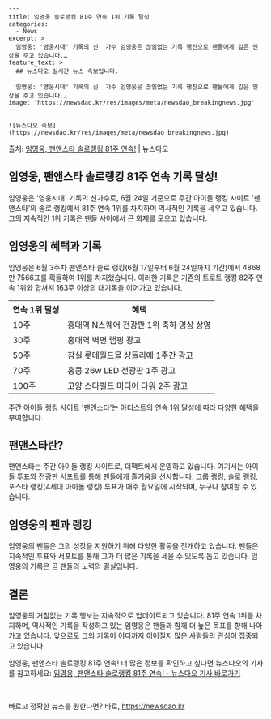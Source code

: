     ---
    title: 임영웅 솔로랭킹 81주 연속 1위 기록 달성
    categories:
      - News
    excerpt: >
      임영웅: '영웅시대' 기록의 신  가수 임영웅은 끊임없는 기록 행진으로 팬들에게 깊은 인상을 주고 있습니다.…
    feature_text: >
      ## 뉴스다오 실시간 뉴스 속보입니다.
    
      임영웅: '영웅시대' 기록의 신  가수 임영웅은 끊임없는 기록 행진으로 팬들에게 깊은 인상을 주고 있습니다.…
    image: 'https://newsdao.kr/res/images/meta/newsdao_breakingnews.jpg'
    ---
    
    ![뉴스다오 속보](https://newsdao.kr/res/images/meta/newsdao_breakingnews.jpg)

<p>출처: <a href="https://newsdao.kr/4393" rel="dofollow">임영웅, 팬앤스타 솔로랭킹 81주 연속!</a> | 뉴스다오</p>

<h2>임영웅, 팬앤스타 솔로랭킹 81주 연속 기록 달성!</h2>

<p data-ke-size="size16">임영웅은 '영웅시대' 기록의 신가수로, 6월 24일 기준으로 주간 아이돌 랭킹 사이트 '팬앤스타'의 솔로 랭킹에서 81주 연속 1위를 차지하며 역사적인 기록을 세우고 있습니다. 그의 지속적인 1위 기록은 팬들 사이에서 큰 화제를 모으고 있습니다.</p>

<h2 data-ke-size="size24">임영웅의 혜택과 기록</h2>

<p data-ke-size="size16">임영웅은 6월 3주차 팬앤스타 솔로 랭킹(6월 17일부터 6월 24일까지 기간)에서 4868만 7566표를 획들하여 1위를 차지했습니다. 이러한 기록은 기존의 트로트 랭킹 82주 연속 1위와 합쳐져 163주 이상의 대기록을 이어가고 있습니다.</p>

<table>
    <tr>
        <th>연속 1위 달성</th>
        <th>혜택</th>
    </tr>
    <tr>
        <td>10주</td>
        <td>홍대역 N스퀘어 전광판 1위 축하 영상 상영</td>
    </tr>
    <tr>
        <td>30주</td>
        <td>홍대역 벽면 랩핑 광고</td>
    </tr>
    <tr>
        <td>50주</td>
        <td>잠실 롯데월드몰 샹들리에 1주간 광고</td>
    </tr>
    <tr>
        <td>70주</td>
        <td>홍콩 26w LED 전광판 1주 광고</td>
    </tr>
    <tr>
        <td>100주</td>
        <td>고양 스타필드 미디어 타워 2주 광고</td>
    </tr>
</table>

<p data-ke-size="size16">주간 아이돌 랭킹 사이트 '팬앤스타'는 아티스트의 연속 1위 달성에 따라 다양한 혜택을 부여합니다.</p>

<h2 data-ke-size="size24">팬앤스타란?</h2>

<p data-ke-size="size16">팬앤스타는 주간 아이돌 랭킹 사이트로, 더팩트에서 운영하고 있습니다. 여기서는 아이돌 투표와 전광판 서포트를 통해 팬들에게 즐거움을 선사합니다. 그룹 랭킹, 솔로 랭킹, 포스타 랭킹(4세대 아이돌 랭킹) 투표가 매주 월요일에 시작되며, 누구나 참여할 수 있습니다.</p>

<h2 data-ke-size="size24">임영웅의 팬과 랭킹</h2>

<p data-ke-size="size16">임영웅의 팬들은 그의 성장을 지원하기 위해 다양한 활동을 전개하고 있습니다. 팬들은 지속적인 투표와 서포트를 통해 그가 더 많은 기록을 세울 수 있도록 돕고 있습니다. 임영웅의 기록은 곧 팬들의 노력의 결실입니다.</p>

<h2 data-ke-size="size24">결론</h2>

<p data-ke-size="size16">임영웅의 거침없는 기록 행보는 지속적으로 업데이트되고 있습니다. 81주 연속 1위를 차지하며, 역사적인 기록을 작성하고 있는 임영웅은 팬들과 함께 더 높은 목표를 향해 나아가고 있습니다. 앞으로도 그의 기록이 어디까지 이어질지 많은 사람들의 관심이 집중되고 있습니다.</p>

<p data-ke-size="size16">임영웅, 팬앤스타 솔로랭킹 81주 연속! 더 많은 정보를 확인하고 싶다면 뉴스다오의 기사를 참고하세요: <a href="https://newsdao.kr/4393">임영웅, 팬앤스타 솔로랭킹 81주 연속! - 뉴스다오 기사 바로가기</a></p>
<p data-ke-size="size16">&nbsp;</p> 

빠르고 정확한 뉴스를 원한다면? 바로, <a href="https://newsdao.kr" rel="dofollow">https://newsdao.kr</a>


    
